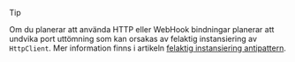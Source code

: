 > [!TIP]
>
> Om du planerar att använda HTTP eller WebHook bindningar planerar att undvika port uttömning som kan orsakas av felaktig instansiering av `HttpClient`. Mer information finns i artikeln [felaktig instansiering antipattern](https://docs.microsoft.com/azure/architecture/antipatterns/improper-instantiation/).
>
